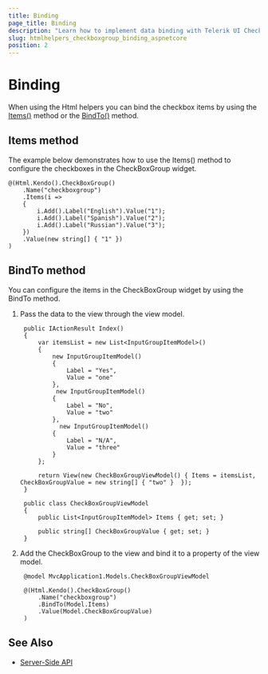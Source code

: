 ```yaml
---
title: Binding
page_title: Binding
description: "Learn how to implement data binding with Telerik UI CheckBoxGroup HtmlHelper for {{ site.framework }}."
slug: htmlhelpers_checkboxgroup_binding_aspnetcore
position: 2
---
```


# Binding

When using the Html helpers you can bind the checkbox items by using the [Items()](#items) method or the [BindTo()](#bindto) method.

## Items method

The example below demonstrates how to use the Items() method to configure the checkboxes in the CheckBoxGroup widget.

    @(Html.Kendo().CheckBoxGroup()
        .Name("checkboxgroup")
        .Items(i =>
        {
            i.Add().Label("English").Value("1");
            i.Add().Label("Spanish").Value("2");
            i.Add().Label("Russian").Value("3");
        })
        .Value(new string[] { "1" })
    )


## BindTo method

You can configure the items in the CheckBoxGroup widget by using the BindTo method.

1. Pass the data to the view through the view model.

        public IActionResult Index()
        {
            var itemsList = new List<InputGroupItemModel>()
            {
                new InputGroupItemModel()
                {
                    Label = "Yes",
                    Value = "one"
                },
                 new InputGroupItemModel()
                {
                    Label = "No",
                    Value = "two"
                },
                  new InputGroupItemModel()
                {
                    Label = "N/A",
                    Value = "three"
                }
            };

            return View(new CheckBoxGroupViewModel() { Items = itemsList, CheckBoxGroupValue = new string[] { "two" }  });
        }

        public class CheckBoxGroupViewModel
        {
            public List<InputGroupItemModel> Items { get; set; }

			public string[] CheckBoxGroupValue { get; set; }
        }



1. Add the CheckBoxGroup to the view and bind it to a property of the view model.

        @model MvcApplication1.Models.CheckBoxGroupViewModel

        @(Html.Kendo().CheckBoxGroup()
            .Name("checkboxgroup")
            .BindTo(Model.Items)
			.Value(Model.CheckBoxGroupValue)
        )

## See Also

* [Server-Side API](/api/checkboxgroup)
